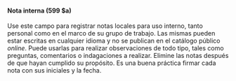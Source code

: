 #### Nota interna (599 $a)

Use este campo para registrar notas locales para uso interno, tanto personal como en el marco de su grupo de trabajo. Las mismas pueden estar escritas en cualquier idioma y no se publican en el catálogo público _online_. Puede usarlas para realizar observaciones de todo tipo, tales como preguntas, comentarios o indagaciones a realizar. Elimine las notas después de que hayan cumplido su propósito. Es una buena práctica firmar cada nota con sus iniciales y la fecha.